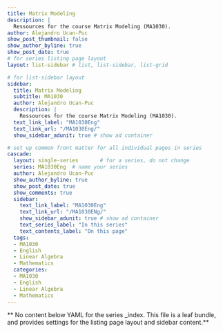 ```yaml
---
title: Matrix Modeling
description: |
  Ressources for the course Matrix Modeling (MA1030).
author: Alejandro Ucan-Puc
show_post_thumbnail: false
show_author_byline: true
show_post_date: true
# for series listing page layout
layout: list-sidebar # list, list-sidebar, list-grid

# for list-sidebar layout
sidebar: 
  title: Matrix Modeling
  subtitle: MA1030
  author: Alejandro Ucan-Puc
  description: |
    Ressources for the course Matrix Modeling (MA1030).
  text_link_label: "MA1030Eng"
  text_link_url: "/MA1030Eng/"
  show_sidebar_adunit: true # show ad container

# set up common front matter for all individual pages in series
cascade:
  layout: single-series       # for a series, do not change
  series: MA1030Eng  # name your series
  author: Alejandro Ucan-Puc
  show_author_byline: true
  show_post_date: true
  show_comments: true
  sidebar:
    text_link_label: "MA1030Eng"
    text_link_url: "/MA1030ENg/"
    show_sidebar_adunit: true # show ad container
    text_series_label: "In this series" 
    text_contents_label: "On this page" 
  tags:
  - MA1030
  - English
  - Linear Algebra
  - Mathematics
  categories:
  - MA1030
  - English
  - Linear Algebra
  - Mathematics
---
```


** No content below YAML for the series _index. This file is a leaf bundle, and provides settings for the listing page layout and sidebar content.**
